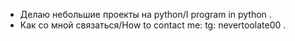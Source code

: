- Делаю небольшие проекты на python/I program in python .
- Как со мной связаться/How to contact me:  tg: nevertoolate00 .



<!---
moond0wner/moond0wner is a ✨ special ✨ repository because its `README.md` (this file) appears on your GitHub profile.
You can click the Preview link to take a look at your changes.
--->
